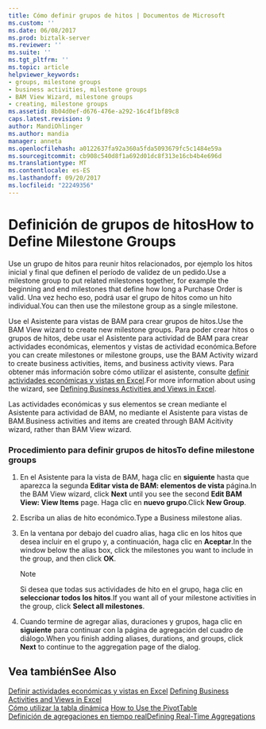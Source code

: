 ```yaml
---
title: Cómo definir grupos de hitos | Documentos de Microsoft
ms.custom: ''
ms.date: 06/08/2017
ms.prod: biztalk-server
ms.reviewer: ''
ms.suite: ''
ms.tgt_pltfrm: ''
ms.topic: article
helpviewer_keywords:
- groups, milestone groups
- business activities, milestone groups
- BAM View Wizard, milestone groups
- creating, milestone groups
ms.assetid: 8b04d0ef-d676-476e-a292-16c4f1bf89c8
caps.latest.revision: 9
author: MandiOhlinger
ms.author: mandia
manager: anneta
ms.openlocfilehash: a0122637fa92a360a5fda5093679fc5c1484e59a
ms.sourcegitcommit: cb908c540d8f1a692d01dc8f313e16cb4b4e696d
ms.translationtype: MT
ms.contentlocale: es-ES
ms.lasthandoff: 09/20/2017
ms.locfileid: "22249356"
---
```

# <a name="how-to-define-milestone-groups"></a><span data-ttu-id="af4e4-102">Definición de grupos de hitos</span><span class="sxs-lookup"><span data-stu-id="af4e4-102">How to Define Milestone Groups</span></span>
<span data-ttu-id="af4e4-103">Use un grupo de hitos para reunir hitos relacionados, por ejemplo los hitos inicial y final que definen el período de validez de un pedido.</span><span class="sxs-lookup"><span data-stu-id="af4e4-103">Use a milestone group to put related milestones together, for example the beginning and end milestones that define how long a Purchase Order is valid.</span></span> <span data-ttu-id="af4e4-104">Una vez hecho eso, podrá usar el grupo de hitos como un hito individual.</span><span class="sxs-lookup"><span data-stu-id="af4e4-104">You can then use the milestone group as a single milestone.</span></span>  
  
 <span data-ttu-id="af4e4-105">Use el Asistente para vistas de BAM para crear grupos de hitos.</span><span class="sxs-lookup"><span data-stu-id="af4e4-105">Use the BAM View wizard to create new milestone groups.</span></span> <span data-ttu-id="af4e4-106">Para poder crear hitos o grupos de hitos, debe usar el Asistente para actividad de BAM para crear actividades económicas, elementos y vistas de actividad económica.</span><span class="sxs-lookup"><span data-stu-id="af4e4-106">Before you can create milestones or milestone groups, use the BAM Activity wizard to create business activities, items, and business activity views.</span></span> <span data-ttu-id="af4e4-107">Para obtener más información sobre cómo utilizar el asistente, consulte [definir actividades económicas y vistas en Excel](../core/defining-business-activities-and-views-in-excel.md).</span><span class="sxs-lookup"><span data-stu-id="af4e4-107">For more information about using the wizard, see [Defining Business Activities and Views in Excel](../core/defining-business-activities-and-views-in-excel.md).</span></span>  
  
 <span data-ttu-id="af4e4-108">Las actividades económicas y sus elementos se crean mediante el Asistente para actividad de BAM, no mediante el Asistente para vistas de BAM.</span><span class="sxs-lookup"><span data-stu-id="af4e4-108">Business activities and items are created through BAM Acitivity wizard, rather than BAM View wizard.</span></span>  
  
### <a name="to-define-milestone-groups"></a><span data-ttu-id="af4e4-109">Procedimiento para definir grupos de hitos</span><span class="sxs-lookup"><span data-stu-id="af4e4-109">To define milestone groups</span></span>  
  
1.  <span data-ttu-id="af4e4-110">En el Asistente para la vista de BAM, haga clic en **siguiente** hasta que aparezca la segunda **Editar vista de BAM: elementos de vista** página.</span><span class="sxs-lookup"><span data-stu-id="af4e4-110">In the BAM View wizard, click **Next** until you see the second **Edit BAM View: View Items** page.</span></span> <span data-ttu-id="af4e4-111">Haga clic en **nuevo grupo**.</span><span class="sxs-lookup"><span data-stu-id="af4e4-111">Click **New Group**.</span></span>  
  
2.  <span data-ttu-id="af4e4-112">Escriba un alias de hito económico.</span><span class="sxs-lookup"><span data-stu-id="af4e4-112">Type a Business milestone alias.</span></span>  
  
3.  <span data-ttu-id="af4e4-113">En la ventana por debajo del cuadro alias, haga clic en los hitos que desea incluir en el grupo y, a continuación, haga clic en **Aceptar**.</span><span class="sxs-lookup"><span data-stu-id="af4e4-113">In the window below the alias box, click the milestones you want to include in the group, and then click **OK**.</span></span>  
  
    > [!NOTE]
    >  <span data-ttu-id="af4e4-114">Si desea que todas sus actividades de hito en el grupo, haga clic en **seleccionar todos los hitos**.</span><span class="sxs-lookup"><span data-stu-id="af4e4-114">If you want all of your milestone activities in the group, click **Select all milestones**.</span></span>  
  
4.  <span data-ttu-id="af4e4-115">Cuando termine de agregar alias, duraciones y grupos, haga clic en **siguiente** para continuar con la página de agregación del cuadro de diálogo.</span><span class="sxs-lookup"><span data-stu-id="af4e4-115">When you finish adding aliases, durations, and groups, click **Next** to continue to the aggregation page of the dialog.</span></span>  
  
## <a name="see-also"></a><span data-ttu-id="af4e4-116">Vea también</span><span class="sxs-lookup"><span data-stu-id="af4e4-116">See Also</span></span>  
 <span data-ttu-id="af4e4-117">[Definir actividades económicas y vistas en Excel](../core/defining-business-activities-and-views-in-excel.md) </span><span class="sxs-lookup"><span data-stu-id="af4e4-117">[Defining Business Activities and Views in Excel](../core/defining-business-activities-and-views-in-excel.md) </span></span>  
 <span data-ttu-id="af4e4-118">[Cómo utilizar la tabla dinámica](../core/how-to-use-the-pivottable.md) </span><span class="sxs-lookup"><span data-stu-id="af4e4-118">[How to Use the PivotTable](../core/how-to-use-the-pivottable.md) </span></span>  
 [<span data-ttu-id="af4e4-119">Definición de agregaciones en tiempo real</span><span class="sxs-lookup"><span data-stu-id="af4e4-119">Defining Real-Time Aggregations</span></span>](../core/defining-real-time-aggregations.md)
